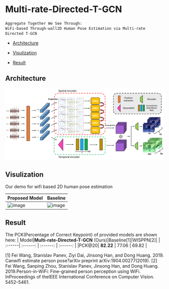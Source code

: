 # Multi-rate-Directed-T-GCN
    Aggregate Together We See Through: 
    WiFi-based Through-wall2D Human Pose Estimation via Multi-rate Directed T-GCN


* [Architecture](#architecture)

* [Visulization](#visulization)

* [Result](#result)

## Architecture
![image](https://github.com/fingerk28/Multi-rate-Directed-T-GCN/blob/master/image/Architecture.png)

## Visulization
Our demo for wifi based 2D human pose estimation

Proposed Model | Baseline
---|---
![image](https://github.com/fingerk28/Multi-rate-Directed-T-GCN/blob/master/image/proposed_model.gif)|![image](https://github.com/fingerk28/Multi-rate-Directed-T-GCN/blob/master/image/baseline.gif)


## Result
The PCK(Percentage of Correct Keypoint) of provided models are shown here:
| Model|**Multi-rate-Directed-T-GCN** (Ours)|Baseline[1]|WISPPN[2]|
| :------| :------: | :------: | :------: |
|PCK@20|  **82.22**    | 77.06   |  69.82   |

[1] Fei Wang, Stanislav Panev, Ziyi Dai, Jinsong Han, and Dong Huang. 2019. Canwifi estimate person pose?arXiv preprint arXiv:1904.00277(2019).
[2] Fei Wang, Sanping Zhou, Stanislav Panev, Jinsong Han, and Dong Huang. 2019.Person-in-WiFi: Fine-grained person perception using WiFi. InProceedings of theIEEE International Conference on Computer Vision. 5452–5461.
